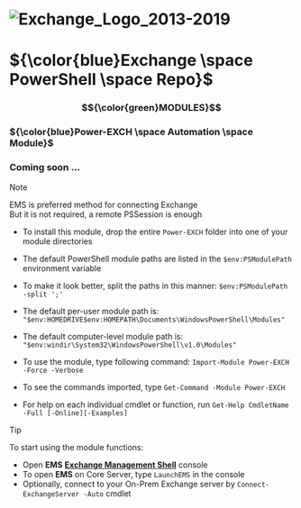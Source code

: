 # ![Exchange_Logo_2013-2019](https://github.com/rgel/Exchange/assets/6964549/9b69912f-ac12-4224-af84-5fa7cc30946d)

# ${\color{blue}Exchange \space PowerShell \space Repo}$

### $${\color{green}MODULES}$$

### ${\color{blue}Power-EXCH \space Automation \space Module}$
### Coming soon ...

> [!NOTE]
> EMS is preferred method for connecting Exchange\
> But it is not required, a remote PSSession is enough

+ To install this module, drop the entire `Power-EXCH` folder into one of your module directories

+ The default PowerShell module paths are listed in the `$env:PSModulePath` environment variable

+ To make it look better, split the paths in this manner: `$env:PSModulePath -split ';'`

+ The default per-user module path is: `"$env:HOMEDRIVE$env:HOMEPATH\Documents\WindowsPowerShell\Modules"`

+ The default computer-level module path is: `"$env:windir\System32\WindowsPowerShell\v1.0\Modules"`

+ To use the module, type following command: `Import-Module Power-EXCH -Force -Verbose`

+ To see the commands imported, type `Get-Command -Module Power-EXCH`

+ For help on each individual cmdlet or function, run `Get-Help CmdletName -Full [-Online][-Examples]`

> [!TIP]
> To start using the module functions:

+ Open <b>EMS</b> [<b>Exchange Management Shell</b>](https://learn.microsoft.com/en-us/powershell/exchange/open-the-exchange-management-shell?view=exchange-ps) console
+ To open <b>EMS</b> on Core Server, type `LaunchEMS` in the console
+ Optionally, connect to your On-Prem Exchange server by `Connect-ExchangeServer -Auto` cmdlet
